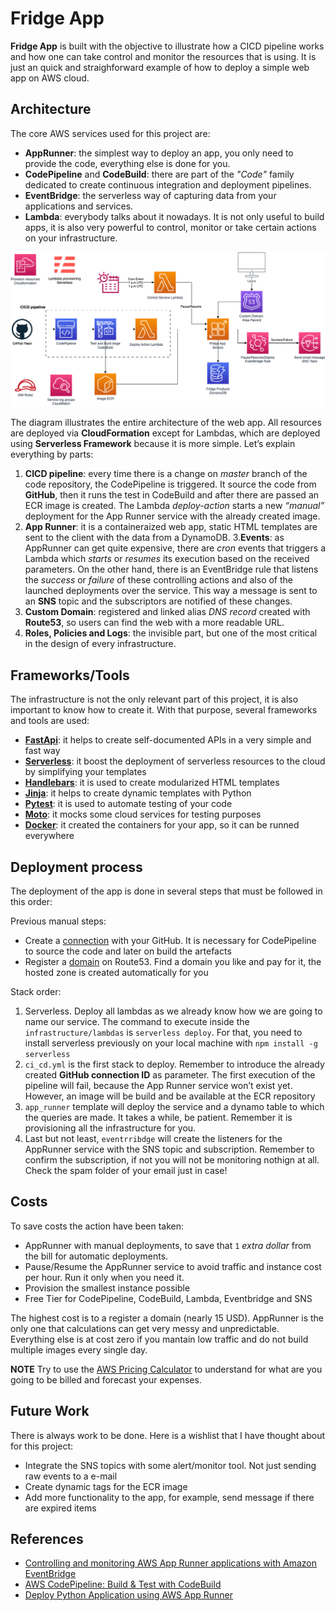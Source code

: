 # Fridge App

 **Fridge App** is built with the objective to illustrate how a CICD pipeline works and how one can take control and monitor the resources that is using. It is just an quick and straighforward example of how to deploy a simple web app on AWS cloud.

## Architecture

The core AWS services used for this project are:

- **AppRunner**: the simplest way to deploy an app, you only need to provide the code, everything else is done for you.
- **CodePipeline** and **CodeBuild**: there are part of the *"Code"* family dedicated to create continuous integration and deployment pipelines.
- **EventBridge**: the serverless way of capturing data from your applications and services.
- **Lambda**: everybody talks about it nowadays. It is not only useful to build apps, it is also very powerful to control, monitor or take certain actions on your infrastructure.

![AWS Architecture](architecture-diagram.png)

The diagram illustrates the entire architecture of the web app. All resources are deployed via **CloudFormation** except for Lambdas, which are deployed using **Serverless Framework** because it is more simple. Let’s explain everything by parts:

1. **CICD pipeline**: every time there is a change on *master* branch of the code repository, the CodePipeline is triggered. It source the code from **GitHub**, then it runs the test in CodeBuild and after there are passed an ECR image is created. The Lambda *deploy-action* starts a new *“manual”* deployment for the App Runner service with the already created image.
2. **App Runner**: it is a containeraized web app, static HTML templates are sent to the client with the data from a DynamoDB. 
3.**Events**: as AppRunner can get quite expensive, there are 
*cron* events that triggers a Lambda which *starts* or *resumes* its execution based on the received parameters. On the other hand, there is an EventBridge rule that listens the *success* or *failure* of these controlling actions and also of the launched deployments over the service. This way a message is sent to an **SNS** topic and the subscriptors are notified of these changes.
3. **Custom Domain**: registered and linked alias *DNS record* created with **Route53**, so users can find the web with a more readable URL.
4. **Roles, Policies and Logs**: the invisible part, but one of the most critical in the design of every infrastructure.

## Frameworks/Tools

The infrastructure is not the only relevant part of this project, it is also important to know how to create it. With that purpose, several frameworks and tools are used:

- [**FastApi**](https://fastapi.tiangolo.com/): it helps to create self-documented APIs in a very simple and fast way
- [**Serverless**](https://www.serverless.com/): it boost the deployment of serverless resources to the cloud by simplifying your templates
- [**Handlebars**](https://handlebarsjs.com/): it is used to create modularized HTML templates
- [**Jinja**](https://jinja.palletsprojects.com/en/3.1.x/): it helps to create dynamic templates with Python
- [**Pytest**](https://docs.pytest.org/en/7.4.x/): it is used to automate testing of your code
- [**Moto**](https://docs.getmoto.org/en/latest/): it mocks some cloud services for testing purposes
- [**Docker**](https://docs.docker.com/): it created the containers for your app, so it can be runned everywhere


## Deployment process

The deployment of the app is done in several steps that must be followed in this order:

Previous manual steps:
- Create a [connection](https://docs.aws.amazon.com/codepipeline/latest/userguide/connections-github.html) with your GitHub. It is necessary for CodePipeline to source the code and later on build the artefacts
- Register a [domain](https://aws.amazon.com/es/getting-started/hands-on/get-a-domain/) on Route53. Find a domain you like and pay for it, the hosted zone is created automatically for you

Stack order:
1. Serverless. Deploy all lambdas as we already know how we are going to name our service. The command to execute inside the `infrastructure/lambdas` is `serverless deploy`. For that, you need to install serverless previously on your local machine with `npm install -g serverless`
2. `ci_cd.yml` is the first stack to deploy. Remember to introduce the already created **GitHub connection ID** as parameter. The first execution of the pipeline will fail, because the App Runner service won’t exist yet. However, an image will be build and be available at the ECR repository
3. `app_runner` template will deploy the service and a dynamo table to which the queries are made. It takes a while, be patient. Remember it is provisioning all the infrastructure for you.
4. Last but not least, `eventrribdge` will create the listeners for the AppRunner service with the SNS topic and subscription. Remember to confirm the subscription, if not you will not be monitoring nothign at all. Check the spam folder of your email just in case!

## Costs

To save costs the action have been taken:
- AppRunner with manual deployments, to save that `1` *extra dollar* from the bill for automatic deployments.
- Pause/Resume the AppRunner service to avoid traffic and instance cost per hour. Run it only when you need it.
- Provision the smallest instance possible
- Free Tier for CodePipeline, CodeBuild, Lambda, Eventbridge and SNS

The highest cost is to a register a domain (nearly 15 USD).  AppRunner is the only one that calculations can get very messy and unpredictable. Everything else is at cost zero if you mantain low traffic and do not build multiple images every single day.

**NOTE** Try to use the [AWS Pricing Calculator](https://calculator.aws/#/) to understand for what are you going to be billed and forecast your expenses.

## Future Work

There is always work to be done. Here is a wishlist that I have thought about for this project:

- Integrate the SNS topics with some alert/monitor tool. Not just sending raw events to a e-mail
- Create dynamic tags for the ECR image
- Add more functionality to the app, for example, send message if there are expired items

## References

- [Controlling and monitoring AWS App Runner applications with Amazon EventBridge](https://aws.amazon.com/es/blogs/containers/controlling-and-monitoring-aws-app-runner-applications-with-amazon-eventbridge/)
- [AWS CodePipeline: Build & Test with CodeBuild](https://community.ops.io/jatin/aws-codepipeline-build-test-with-codebuild-1bdh)
- [Deploy Python Application using AWS App Runner](https://aws.amazon.com/es/blogs/containers/deploy-python-application-using-aws-app-runner/)